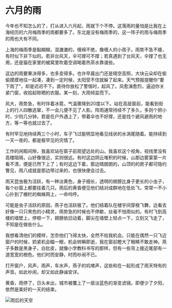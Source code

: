 # 六月的雨

今年也不知怎么的了，打从进入六月起，雨就下个不停。这落雨的量怕是比我在上海经历的六月梅雨季的雨都要多了。东北是没有梅雨季的，这一阵子的雨与梅雨季的雨也大有不同。

上海的梅雨季是黏糊糊，湿漉漉的，缠绵不绝，像缠人的小孩子。雨势不急不缓，有时似下非下似的。若非台风天，伞可撑可不撑；若真遇到了台风天，伞撑了也无用，还是猫在家里的被窝里吹着空调喝着热茶水靠谱些。

这边的雨要果决得多，也多变得多。也许早晨出门还是晴空高照，大块云朵却在偷偷摸摸地往一起凑，凑到一定时候，太阳受不住就躲了起来。天气预报提醒你“要下雨了”，却是迟迟不下。直待你放松了警惕时，起风了。风愈演愈烈，逼迫你关紧门窗，收拾起晾晒的衣服。某一刻，大雨倾盆而下。

风大，雨势急，有时伴着冰雹，气温骤降到20度以下。站在高层窗前，能看到街上的行人四散逃窜，不一会儿便不见了人影。阵雨通常持续不了多久，多则个把小时，少则几分钟。若是在户外遇上了，带着伞也不好撑，还是找个避风避雨的地方，等一等也就过去了。

有时罕见地持续两三个小时，车子飞过能明显地看见线状的水涡尾随着。能持续到一天一夜的，都是极罕见的灾情了。

工作的闲暇间隙，我喜欢站在窗子前观望远处的山。我喜欢这个视角，视线里没有高楼阻隔，山好像很近，实则很远。有时这边阴云堆积的时候，山那边雾蒙蒙一片看不清，便是已然下上了；有时这边下着，那边晴朗朗的，山顶的的房子都可隐约瞥见，雨八成就是那边带过来的，也很快便会过去。

雨天昆虫极为活跃，有一种淡黄色，身子细长，透明的翅膀比身子更长的小虫子，每个纱窗上都要挂着几只。雨后的黄昏便见他们结对成群地在低处飞，常常一不小心扑到了栅栏的蜘蛛网上，一命呜呼。

可能是虫子活跃的原因，燕子也活跃极了。他们结着队在楼宇间穿梭飞舞，远看去好像一只只黑色的小精灵，雨势急的时候也不停歇，丝毫不怕雨似的。有时飞到高楼的墙壁上，停顿一下，翅膀依旧动着，脚尖在墙壁上轻点一下，立刻又飞走了，不知是在做些什么。

我想看清他们的模样，怎奈他们飞得太快，全然不给我机会。只能在偶然一只飞近窗户的时候，抓紧机会瞄一眼，机会转瞬即逝，我在窗前瞪大了眼睛不敢走神。燕子多数是黑身子，白肚皮，就像小学教科书写的那样，但有一些背上接近尾部有一道宽宽的橙色。他们时而安静，时而吵闹不已。

打开窗户，风声，雨声，车水声，燕子的叽喳声，这些和在一起形成了雨天特有的声音。如此吵闹，却又如此静谧安详。

黄昏，雨停了，日头未出，城市被覆上了一层淡蓝色的渐变滤镜。即便少了夕阳，依然是美好的一天的结束。

![雨后的天空](/img/after_rain.jpg)
